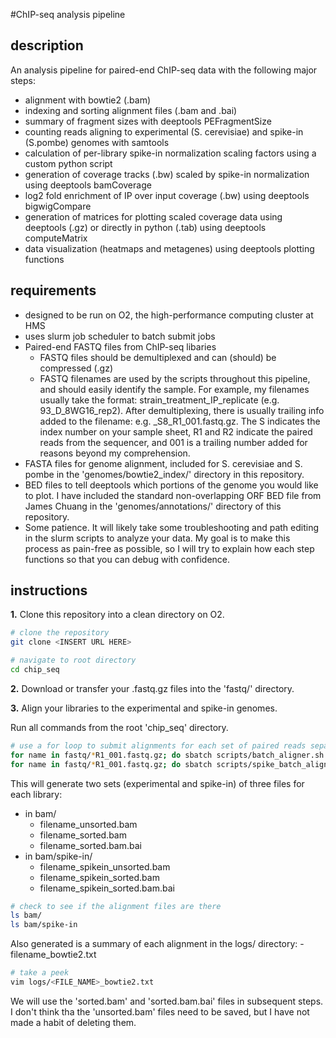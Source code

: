
#ChIP-seq analysis pipeline

## description

An analysis pipeline for paired-end ChIP-seq data with the following major steps:

- alignment with bowtie2 (.bam)
- indexing and sorting alignment files (.bam and .bai)
- summary of fragment sizes with deeptools PEFragmentSize
- counting reads aligning to experimental (S. cerevisiae) and spike-in (S.pombe) genomes with samtools
- calculation of per-library spike-in normalization scaling factors using a custom python script
- generation of coverage tracks (.bw) scaled by spike-in normalization using deeptools bamCoverage
- log2 fold enrichment of IP over input coverage (.bw) using deeptools bigwigCompare
- generation of matrices for plotting scaled coverage data using deeptools (.gz) or directly in python (.tab) using deeptools computeMatrix
- data visualization (heatmaps and metagenes) using deeptools plotting functions

## requirements

- designed to be run on O2, the high-performance computing cluster at HMS
- uses slurm job scheduler to batch submit jobs
- Paired-end FASTQ files from ChIP-seq libaries
	- FASTQ files should be demultiplexed and can (should) be compressed (.gz)
	- FASTQ filenames are used by the scripts throughout this pipeline, and should easily identify the sample. For example, my filenames usually take the format: strain_treatment_IP_replicate (e.g. 93_D_8WG16_rep2). After demultiplexing, there is usually trailing info added to the filename: e.g. _S8_R1_001.fastq.gz. The S indicates the index number on your sample sheet, R1 and R2 indicate the paired reads from the sequencer, and 001 is a trailing number added for reasons beyond my comprehension.
- FASTA files for genome alignment, included for S. cerevisiae and S. pombe in the 'genomes/bowtie2_index/' directory in this repository.
- BED files to tell deeptools which portions of the genome you would like to plot. I have included the standard non-overlapping ORF BED file from James Chuang in the 'genomes/annotations/' directory of this repository.
- Some patience. It will likely take some troubleshooting and path editing in the slurm scripts to analyze your data. My goal is to make this process as pain-free as possible, so I will try to explain how each step functions so that you can debug with confidence.

## instructions

**1.** Clone this repository into a clean directory on O2.

```bash
# clone the repository
git clone <INSERT URL HERE>

# navigate to root directory
cd chip_seq
```


**2.** Download or transfer your .fastq.gz files into the 'fastq/' directory.

**3.** Align your libraries to the experimental and spike-in genomes.

Run all commands from the root 'chip_seq' directory.

```bash
# use a for loop to submit alignments for each set of paired reads separately
for name in fastq/*R1_001.fastq.gz; do sbatch scripts/batch_aligner.sh $name; done
for name in fastq/*R1_001.fastq.gz; do sbatch scripts/spike_batch_aligner.sh $name; done
```

This will generate two sets (experimental and spike-in) of three files for each library:
- in bam/
	- filename_unsorted.bam
	- filename_sorted.bam
	- filename_sorted.bam.bai
- in bam/spike-in/
	- filename_spikein_unsorted.bam
	- filename_spikein_sorted.bam
	- filename_spikein_sorted.bam.bai

```bash
# check to see if the alignment files are there
ls bam/
ls bam/spike-in
```

Also generated is a summary of each alignment in the logs/ directory:
	- filename_bowtie2.txt

```bash
# take a peek
vim logs/<FILE_NAME>_bowtie2.txt
```

We will use the 'sorted.bam' and 'sorted.bam.bai' files in subsequent steps. I don't think tha the 'unsorted.bam' files need to be saved, but I have not made a habit of deleting them.


